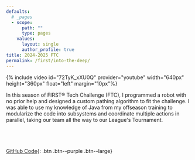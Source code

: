 ```yaml
---
defaults:
  # _pages
  - scope:
      path: ""
      type: pages
    values:
      layout: single
      author_profile: true
title: 2024-2025 FTC
permalink: /first/into-the-deep/
---
```


{% include video id="72TyK_xXU0Q" provider="youtube" width="640px" height="360px" float="left" margin="10px"%}

In this season of FIRST® Tech Challenge (FTC), I programmed a robot with no prior help and designed a custom pathing algorithm to fit the challenge. I was able to use my knowledge of Java from my offseason training to modularize the code into subsystems and coordinate multiple actions in parallel, taking our team all the way to our League's Tournament.
<br><br><br><br><br>
[GitHub Code](https://github.com/itkan-robotics/FTC_IntoTheDeep/tree/21330){: .btn .btn--purple .btn--large}